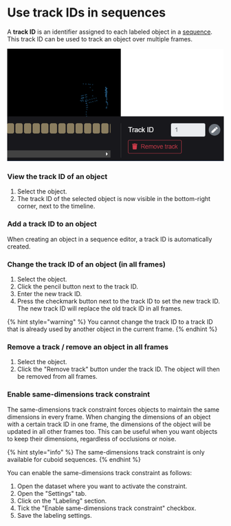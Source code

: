 # Use track IDs in sequences

A **track ID** is an identifier assigned to each labeled object in a [sequence](../../background/main-concepts.md#sequences). This track ID can be used to track an object over multiple frames.

![](<../../.gitbook/assets/image (24) (1).png>)

### View the track ID of an object

1. Select the object.
2. The track ID of the selected object is now visible in the bottom-right corner, next to the timeline.&#x20;

### Add a track ID to an object

When creating an object in a sequence editor, a track ID is automatically created.

### Change the track ID of an object (in all frames)

1. Select the object.
2. Click the pencil button next to the track ID.
3. Enter the new track ID.
4. Press the checkmark button next to the track ID to set the new track ID. The new track ID will replace the old track ID in all frames.

{% hint style="warning" %}
You cannot change the track ID to a track ID that is already used by another object in the current frame.
{% endhint %}

### Remove a track / remove an object in all frames

1. Select the object.
2. Click the "Remove track" button under the track ID. The object will then be removed from all frames.

### Enable same-dimensions track constraint

The same-dimensions track constraint forces objects to maintain the same dimensions in every frame. When changing the dimensions of an object with a certain track ID in one frame, the dimensions of the object will be updated in all other frames too. This can be useful when you want objects to keep their dimensions, regardless of occlusions or noise.

{% hint style="info" %}
The same-dimensions track constraint is only available for cuboid sequences.
{% endhint %}

You can enable the same-dimensions track constraint as follows:

1. Open the dataset where you want to activate the constraint.
2. Open the "Settings" tab.
3. Click on the "Labeling" section.
4. Tick the "Enable same-dimensions track constraint" checkbox.
5. Save the labeling settings.

